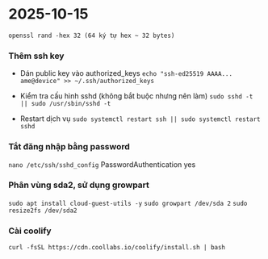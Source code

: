 # 2025-10-15

`openssl rand -hex 32 (64 ký tự hex ~ 32 bytes)`

### Thêm ssh key

- Dán public key vào authorized_keys
  `echo "ssh-ed25519 AAAA... ame@device" >> ~/.ssh/authorized_keys`

- Kiểm tra cấu hình sshd (không bắt buộc nhưng nên làm)
  `sudo sshd -t || sudo /usr/sbin/sshd -t`

- Restart dịch vụ
  `sudo systemctl restart ssh || sudo systemctl restart sshd`

### Tắt đăng nhập bằng password

`nano /etc/ssh/sshd_config`
PasswordAuthentication yes

### Phân vùng sda2, sử dụng growpart

`sudo apt install cloud-guest-utils -y`
`sudo growpart /dev/sda 2`
`sudo resize2fs /dev/sda2`

### Cài coolify

`curl -fsSL https://cdn.coollabs.io/coolify/install.sh | bash`
